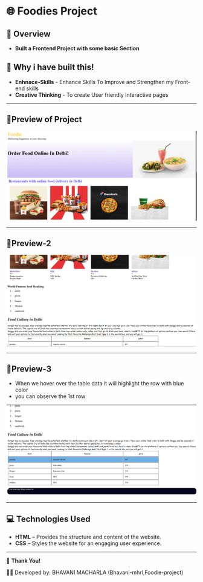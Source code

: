 # 🌐 Foodies Project

## 📌 **Overview**

- **Built a Frontend Project with some basic Section**

## 🔑 Why i have built this!

- **Enhnace-Skills** - Enhance Skills To Improve and Strengthen my Front-end skills
- **Creative Thinking** - To create User friendly Interactive pages 

---


## 📸Preview of Project

![Project view](https://github.com/bhavani-mhrl/foodie-project/blob/525dd7bd92398b1fe00bb07ef1b48e44e93d76c1/Screenshot%202025-09-24%20104222.png)

---

## 📸Preview-2

![Project view](https://github.com/bhavani-mhrl/foodie-project/blob/3032d404e324e0b36bb813a19984396bb7421e1b/Screenshot%202025-09-24%20104240.png)

---

## 📸Preview-3

- When we hover over the table data it will highlight the row with blue color
- you can observe the 1st row


![Project view](https://github.com/bhavani-mhrl/foodie-project/blob/732d1af1306a198010203d7543e1f48d4c53d278/Screenshot%202025-09-24%20104255.png)

---

## 💻 Technologies Used

- **HTML** – Provides the structure and content of the website.
- **CSS** – Styles the website for an engaging user experience.
---


🙌 **Thank You!**

👩‍💻 Developed by: BHAVANI MACHARLA (Bhavani-mhrl,Foodie-project)

